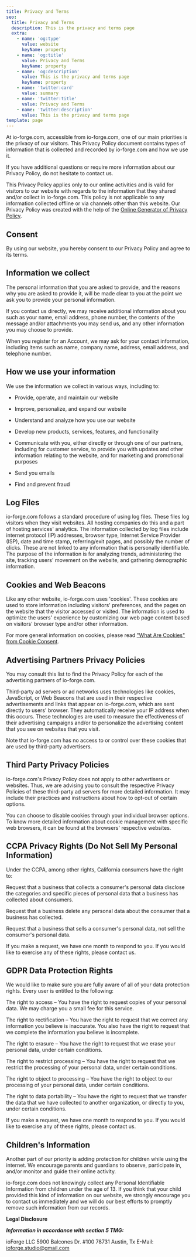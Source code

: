 ```yaml
---
title: Privacy and Terms
seo:
  title: Privacy and Terms
  description: This is the privacy and terms page
  extra:
    - name: 'og:type'
      value: website
      keyName: property
    - name: 'og:title'
      value: Privacy and Terms
      keyName: property
    - name: 'og:description'
      value: This is the privacy and terms page
      keyName: property
    - name: 'twitter:card'
      value: summary
    - name: 'twitter:title'
      value: Privacy and Terms
    - name: 'twitter:description'
      value: This is the privacy and terms page
template: page
---
```

At io-forge.com, accessible from io-forge.com, one of our main priorities is the privacy of our visitors. This Privacy Policy document contains types of information that is collected and recorded by io-forge.com and how we use it.

If you have additional questions or require more information about our Privacy Policy, do not hesitate to contact us.

This Privacy Policy applies only to our online activities and is valid for visitors to our website with regards to the information that they shared and/or collect in io-forge.com. This policy is not applicable to any information collected offline or via channels other than this website. Our Privacy Policy was created with the help of the [Online Generator of Privacy Policy](https://www.privacypolicyonline.com/privacy-policy-generator/).

## Consent

By using our website, you hereby consent to our Privacy Policy and agree to its terms.

## Information we collect

The personal information that you are asked to provide, and the reasons why you are asked to provide it, will be made clear to you at the point we ask you to provide your personal information.

If you contact us directly, we may receive additional information about you such as your name, email address, phone number, the contents of the message and/or attachments you may send us, and any other information you may choose to provide.

When you register for an Account, we may ask for your contact information, including items such as name, company name, address, email address, and telephone number.

## How we use your information

We use the information we collect in various ways, including to:

*   Provide, operate, and maintain our website

*   Improve, personalize, and expand our website

*   Understand and analyze how you use our website

*   Develop new products, services, features, and functionality

*   Communicate with you, either directly or through one of our partners, including for customer service, to provide you with updates and other information relating to the website, and for marketing and promotional purposes

*   Send you emails

*   Find and prevent fraud

## Log Files

io-forge.com follows a standard procedure of using log files. These files log visitors when they visit websites. All hosting companies do this and a part of hosting services' analytics. The information collected by log files include internet protocol (IP) addresses, browser type, Internet Service Provider (ISP), date and time stamp, referring/exit pages, and possibly the number of clicks. These are not linked to any information that is personally identifiable. The purpose of the information is for analyzing trends, administering the site, tracking users' movement on the website, and gathering demographic information.

## Cookies and Web Beacons

Like any other website, io-forge.com uses 'cookies'. These cookies are used to store information including visitors' preferences, and the pages on the website that the visitor accessed or visited. The information is used to optimize the users' experience by customizing our web page content based on visitors' browser type and/or other information.

For more general information on cookies, please read ["What Are Cookies" from Cookie Consent](https://www.privacypolicyonline.com/what-are-cookies/).

## Advertising Partners Privacy Policies

You may consult this list to find the Privacy Policy for each of the advertising partners of io-forge.com.

Third-party ad servers or ad networks uses technologies like cookies, JavaScript, or Web Beacons that are used in their respective advertisements and links that appear on io-forge.com, which are sent directly to users' browser. They automatically receive your IP address when this occurs. These technologies are used to measure the effectiveness of their advertising campaigns and/or to personalize the advertising content that you see on websites that you visit.

Note that io-forge.com has no access to or control over these cookies that are used by third-party advertisers.

## Third Party Privacy Policies

io-forge.com's Privacy Policy does not apply to other advertisers or websites. Thus, we are advising you to consult the respective Privacy Policies of these third-party ad servers for more detailed information. It may include their practices and instructions about how to opt-out of certain options.

You can choose to disable cookies through your individual browser options. To know more detailed information about cookie management with specific web browsers, it can be found at the browsers' respective websites.

## CCPA Privacy Rights (Do Not Sell My Personal Information)

Under the CCPA, among other rights, California consumers have the right to:

Request that a business that collects a consumer's personal data disclose the categories and specific pieces of personal data that a business has collected about consumers.

Request that a business delete any personal data about the consumer that a business has collected.

Request that a business that sells a consumer's personal data, not sell the consumer's personal data.

If you make a request, we have one month to respond to you. If you would like to exercise any of these rights, please contact us.

## GDPR Data Protection Rights

We would like to make sure you are fully aware of all of your data protection rights. Every user is entitled to the following:

The right to access – You have the right to request copies of your personal data. We may charge you a small fee for this service.

The right to rectification – You have the right to request that we correct any information you believe is inaccurate. You also have the right to request that we complete the information you believe is incomplete.

The right to erasure – You have the right to request that we erase your personal data, under certain conditions.

The right to restrict processing – You have the right to request that we restrict the processing of your personal data, under certain conditions.

The right to object to processing – You have the right to object to our processing of your personal data, under certain conditions.

The right to data portability – You have the right to request that we transfer the data that we have collected to another organization, or directly to you, under certain conditions.

If you make a request, we have one month to respond to you. If you would like to exercise any of these rights, please contact us.

## Children's Information

Another part of our priority is adding protection for children while using the internet. We encourage parents and guardians to observe, participate in, and/or monitor and guide their online activity.

io-forge.com does not knowingly collect any Personal Identifiable Information from children under the age of 13. If you think that your child provided this kind of information on our website, we strongly encourage you to contact us immediately and we will do our best efforts to promptly remove such information from our records.



**Legal Disclosure**

***Information in accordance with section 5 TMG:***

ioForge LLC
5900 Balcones Dr. #100
78731 Austin, Tx
E-Mail: ioforge.studio@gmail.com
